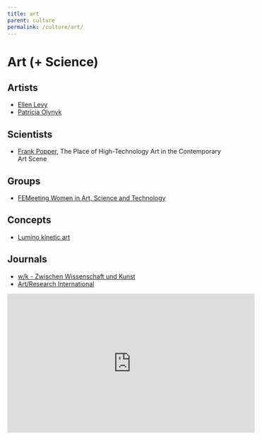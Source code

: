 ```yaml
---
title: art
parent: culture
permalink: /culture/art/
---
```


# Art (+ Science)


## Artists

* [Ellen Levy](https://en.wikipedia.org/wiki/Ellen_Levy)
* [Patricia Olynyk](https://en.wikipedia.org/wiki/Patricia_Olynyk)

## Scientists

* [Frank Popper](https://en.wikipedia.org/wiki/Frank_Popper), The Place of High-Technology Art in the Contemporary Art Scene

## Groups

* [FEMeeting Women in Art, Science and Technology](https://femeeting.com/)

## Concepts

* [Lumino kinetic art](https://en.wikipedia.org/wiki/Lumino_kinetic_art)

## Journals

* [w/k - Zwischen Wissenschaft und Kunst](https://wissenschaft-kunst.de/)
* [Art/Research International](https://journals.library.ualberta.ca/ari)


<iframe width="560" height="315" src="https://www.youtube.com/embed/n9-prhM5OPY" title="YouTube video player" frameborder="0" allow="accelerometer; autoplay; clipboard-write; encrypted-media; gyroscope; picture-in-picture" allowfullscreen></iframe>
